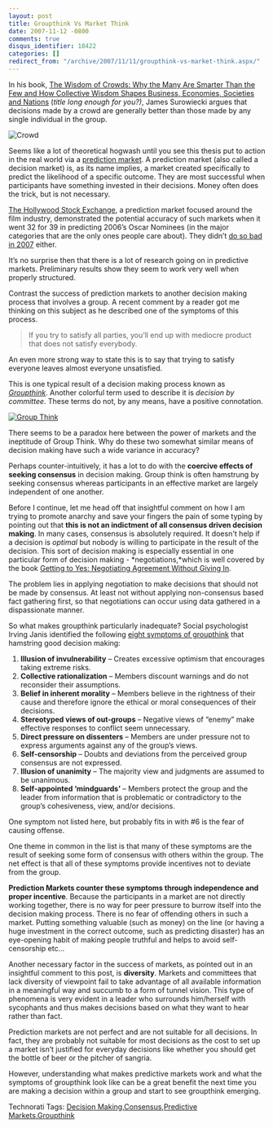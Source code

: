 ```yaml
---
layout: post
title: Groupthink Vs Market Think
date: 2007-11-12 -0800
comments: true
disqus_identifier: 18422
categories: []
redirect_from: "/archive/2007/11/11/groupthink-vs-market-think.aspx/"
---
```


In his book, [The Wisdom of Crowds: Why the Many Are Smarter Than the
Few and How Collective Wisdom Shapes Business, Economies, Societies and
Nations](http://www.amazon.com/gp/product/0385721706?ie=UTF8&tag=youvebeenhaac-20&linkCode=as2&camp=1789&creative=9325&creativeASIN=0385721706 "The Wisdom of Crowds on Amazon.com")
(*title long enough for you?)*, James Surowiecki argues that decisions
made by a crowd are generally better than those made by any single
individual in the group.

![Crowd](https://haacked.com/images/haacked_com/WindowsLiveWriter/GroupThinkVsMarketThink_F2B3/138583931_7fb78ef3a7%5B1%5D_3.jpg)

Seems like a lot of theoretical hogwash until you see this thesis put to
action in the real world via a [prediction
market](http://en.wikipedia.org/wiki/Prediction_market "Prediction Market on Wikipedia").
A prediction market (also called a decision market) is, as its name
implies, a market created specifically to predict the likelihood of a
specific outcome. They are most successful when participants have
something invested in their decisions. Money often does the trick, but
is not necessary.

[The Hollywood Stock
Exchange](http://www.hsx.com/ "Hollywood Stock Exchange"), a prediction
market focused around the film industry, demonstrated the potential
accuracy of such markets when it went 32 for 39 in predicting 2006’s
Oscar Nominees (in the major categories that are the only ones people
care about). They didn’t [do so bad in
2007](http://www.midasoracle.org/2007/02/27/oscars-2007-hollywood-stock-exchange-bingo/ "Hollywood Stock Exchange goes 7 for 8")
either.

It’s no surprise then that there is a lot of research going on in
predictive markets. Preliminary results show they seem to work very well
when properly structured.

Contrast the success of prediction markets to another decision making
process that involves a group. A recent comment by a reader got me
thinking on this subject as he described one of the symptoms of this
process.

> If you try to satisfy all parties, you’ll end up with mediocre product
> that does not satisfy everybody.

An even more strong way to state this is to say that trying to satisfy
everyone leaves almost everyone unsatisfied.

This is one typical result of a decision making process known as
[*Groupthink*](http://en.wikipedia.org/wiki/Groupthink "Group Think on Wikipedia").
Another colorful term used to describe it is *decision by committee*.
These terms do not, by any means, have a positive connotation.

[![Group
Think](https://haacked.com/images/haacked_com/WindowsLiveWriter/GroupThinkVsMarketThink_F2B3/group-think_thumb.gif)](https://haacked.com/images/haacked_com/WindowsLiveWriter/GroupThinkVsMarketThink_F2B3/group-think_2.gif) 

There seems to be a paradox here between the power of markets and the
ineptitude of Group Think. Why do these two somewhat similar means of
decision making have such a wide variance in accuracy?

Perhaps counter-intuitively, it has a lot to do with the **coercive
effects of seeking consensus** in decision making. Group think is often
hamstrung by seeking consensus whereas participants in an effective
market are largely independent of one another.

Before I continue, let me head off that insightful comment on how I am
trying to promote anarchy and save your fingers the pain of some typing
by pointing out that **this is not an indictment of all consensus driven
decision making**. In many cases, consensus is absolutely required. It
doesn't help if a decision is *optimal* but nobody is willing to
participate in the result of the decision. This sort of decision making
is especially essential in one particular form of decision making -
*negotiations,*which is well covered by the book [Getting to Yes:
Negotiating Agreement Without Giving
In](http://www.amazon.com/gp/product/0140157352?ie=UTF8&tag=youvebeenhaac-20&linkCode=as2&camp=1789&creative=9325&creativeASIN=0140157352 "Getting to Yes on Amazon").

The problem lies in applying negotiation to make decisions that should
not be made by consensus. At least not without applying non-consensus
based fact gathering first, so that negotiations can occur using data
gathered in a dispassionate manner.

So what makes groupthink particularly inadequate? Social psychologist
Irving Janis identified the following [eight symptoms of
groupthink](http://www.psysr.org/groupthink%20overview.htm "What is groupthink")
that hamstring good decision making:

1.  **Illusion of invulnerability** – Creates excessive optimism that
    encourages taking extreme risks.
2.  **Collective rationalization** – Members discount warnings and do
    not reconsider their assumptions.
3.  **Belief in inherent morality** – Members believe in the rightness
    of their cause and therefore ignore the ethical or moral
    consequences of their decisions.
4.  **Stereotyped views of out-groups** – Negative views of “enemy” make
    effective responses to conflict seem unnecessary.
5.  **Direct pressure on dissenters** – Members are under pressure not
    to express arguments against any of the group’s views.
6.  **Self-censorship** – Doubts and deviations from the perceived group
    consensus are not expressed.
7.  **Illusion of unanimity** – The majority view and judgments are
    assumed to be unanimous.
8.  **Self-appointed ‘mindguards’** – Members protect the group and the
    leader from information that is problematic or contradictory to the
    group’s cohesiveness, view, and/or decisions.

One symptom not listed here, but probably fits in with \#6 is the fear
of causing offense.

One theme in common in the list is that many of these symptoms are the
result of seeking some form of consensus with others within the group.
The net effect is that all of these symptoms provide incentives not to
deviate from the group.

**Prediction Markets counter these symptoms through independence and
proper incentive**. Because the participants in a market are not
directly working together, there is no way for peer pressure to burrow
itself into the decision making process. There is no fear of offending
others in such a market. Putting something valuable (such as money) on
the line (or having a huge investment in the correct outcome, such as
predicting disaster) has an eye-opening habit of making people truthful
and helps to avoid self-censorship etc...

Another necessary factor in the success of markets, as pointed out in an
insightful comment to this post, is **diversity**. Markets and
committees that lack diversity of viewpoint fail to take advantage of
all available information in a meaningful way and succumb to a form of
tunnel vision. This type of phenomena is very evident in a leader who
surrounds him/herself with sycophants and thus makes decisions based on
what they want to hear rather than fact.

Prediction markets are not perfect and are not suitable for all
decisions. In fact, they are probably not suitable for most decisions as
the cost to set up a market isn’t justified for everyday decisions like
whether you should get the bottle of beer or the pitcher of sangria.

However, understanding what makes predictive markets work and what the
symptoms of groupthink look like can be a great benefit the next time
you are making a decision within a group and start to see groupthink
emerging.

Technorati Tags: [Decision
Making](http://technorati.com/tags/Decision%20Making),[Consensus](http://technorati.com/tags/Consensus),[Predictive
Markets](http://technorati.com/tags/Predictive%20Markets),[Groupthink](http://technorati.com/tags/Groupthink)


